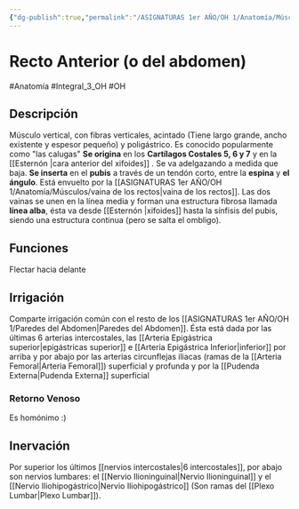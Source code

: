 ```yaml
---
{"dg-publish":true,"permalink":"/ASIGNATURAS 1er AÑO/OH 1/Anatomía/Músculos/Recto Anterior/"}
---
```


# Recto Anterior (o del abdomen)
#Anatomía #Integral_3_OH #OH
## Descripción
Músculo vertical, con fibras verticales, acintado (Tiene largo grande, ancho existente y espesor pequeño) y poligástrico. Es conocido popularmente como "las calugas"
**Se origina** en los **Cartílagos Costales 5, 6 y 7** y en la [[Esternón \|cara anterior del xifoides]] . Se va adelgazando a medida que baja. **Se inserta** en el **pubis** a través de un tendón corto, entre la **espina** y **el ángulo**. 
Está envuelto por la [[ASIGNATURAS 1er AÑO/OH 1/Anatomía/Músculos/vaina de los rectos\|vaina de los rectos]]. Las dos vainas se unen en la línea media y forman una estructura fibrosa llamada **línea alba**, ésta va desde [[Esternón \|xifoides]] hasta la sínfisis del pubis, siendo una estructura continua (pero se salta el ombligo).
## Funciones
Flectar hacia delante
## Irrigación
Comparte irrigación común con el resto de los [[ASIGNATURAS 1er AÑO/OH 1/Paredes del Abdomen\|Paredes del Abdomen]]. Ésta está dada por las últimas 6 arterias intercostales, las [[Arteria Epigástrica superior\|epigástricas superior]] e [[Arteria Epigástrica Inferior\|inferior]] por arriba y por abajo por las arterias circunflejas iliacas (ramas de la [[Arteria Femoral\|Arteria Femoral]]) superficial y profunda y por la [[Pudenda Externa\|Pudenda Externa]] superficial
### Retorno Venoso
Es homónimo :)
## Inervación
Por superior los últimos [[nervios intercostales\|6 intercostales]], por abajo son nervios lumbares: el [[Nervio Ilioninguinal\|Nervio Ilioninguinal]] y el [[Nervio Iliohipogástrico\|Nervio Iliohipogástrico]] (Son ramas del [[Plexo Lumbar\|Plexo Lumbar]]).


